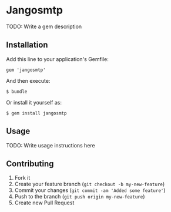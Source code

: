 # Jangosmtp

TODO: Write a gem description

## Installation

Add this line to your application's Gemfile:

    gem 'jangosmtp'

And then execute:

    $ bundle

Or install it yourself as:

    $ gem install jangosmtp

## Usage

TODO: Write usage instructions here

## Contributing

1. Fork it
2. Create your feature branch (`git checkout -b my-new-feature`)
3. Commit your changes (`git commit -am 'Added some feature'`)
4. Push to the branch (`git push origin my-new-feature`)
5. Create new Pull Request
